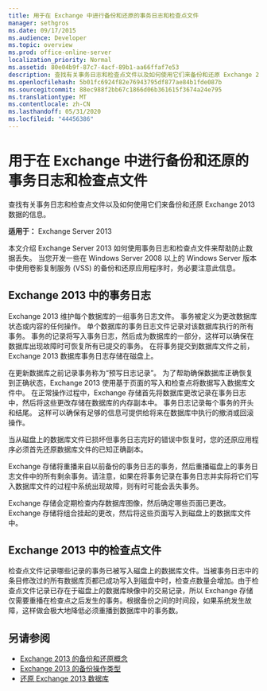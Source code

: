 ```yaml
---
title: 用于在 Exchange 中进行备份和还原的事务日志和检查点文件
manager: sethgros
ms.date: 09/17/2015
ms.audience: Developer
ms.topic: overview
ms.prod: office-online-server
localization_priority: Normal
ms.assetid: 80e04b9f-87c7-4acf-89b1-aa66ffaf7e53
description: 查找有关事务日志和检查点文件以及如何使用它们来备份和还原 Exchange 2013 数据的信息。
ms.openlocfilehash: 5b01fc6924f82e76943795df877ae84b1fde087b
ms.sourcegitcommit: 88ec988f2bb67c1866d06b361615f3674a24e795
ms.translationtype: MT
ms.contentlocale: zh-CN
ms.lasthandoff: 05/31/2020
ms.locfileid: "44456386"
---
```

# <a name="transaction-logs-and-checkpoint-files-for-backup-and-restore-in-exchange"></a>用于在 Exchange 中进行备份和还原的事务日志和检查点文件

查找有关事务日志和检查点文件以及如何使用它们来备份和还原 Exchange 2013 数据的信息。
  
**适用于：** Exchange Server 2013 
  
本文介绍 Exchange Server 2013 如何使用事务日志和检查点文件来帮助防止数据丢失。 当您开发一些在 Windows Server 2008 以上的 Windows Server 版本中使用卷影复制服务 (VSS) 的备份和还原应用程序时，务必要注意此信息。
  
## <a name="transaction-logs-in-exchange-2013"></a>Exchange 2013 中的事务日志

Exchange 2013 维护每个数据库的一组事务日志文件。 事务被定义为更改数据库状态或内容的任何操作。 单个数据库的事务日志文件记录对该数据库执行的所有事务。 事务的记录将写入事务日志，然后成为数据库的一部分，这样可以确保在数据库出现故障时可恢复所有已提交的事务。 在将事务提交到数据库文件之前，Exchange 2013 数据库事务日志存储在磁盘上。 
  
在更新数据库之前记录事务称为“预写日志记录”。 为了帮助确保数据库正确恢复到正确状态，Exchange 2013 使用基于页面的写入和检查点将数据写入数据库文件中。 在正常操作过程中，Exchange 存储首先将数据库更改记录在事务日志中，然后将这些更改存储在数据库的内存副本中。 事务日志记录每个事务的开头和结尾。 这样可以确保有足够的信息可提供给将来在数据库中执行的撤消或回滚操作。
  
当从磁盘上的数据库文件已损坏但事务日志完好的错误中恢复时，您的还原应用程序必须首先还原数据库文件的已知正确副本。
  
Exchange 存储将重播来自以前备份的事务日志的事务，然后重播磁盘上的事务日志文件中的所有剩余事务。请注意，如果在将事务记录在事务日志并实际将它们写入数据库文件的过程中系统出现故障，则有时可能会丢失事务。 
  
Exchange 存储会定期检查内存数据库图像，然后确定哪些页面已更改。Exchange 存储将组合挂起的更改，然后将这些页面写入到磁盘上的数据库文件中。
  
## <a name="checkpoint-files-in-exchange-2013"></a>Exchange 2013 中的检查点文件

检查点文件记录哪些记录的事务已被写入磁盘上的数据库文件。当被事务日志中的条目修改过的所有数据库页都已成功写入到磁盘中时，检查点数量会增加。由于检查点文件记录已存在于磁盘上的数据库映像中的交易记录，所以 Exchange 存储仅需要重播在检查点之后发生的事务。根据备份之间的时间段，如果系统发生故障，这样做会极大地降低必须重播到数据库中的事务数。
  
## <a name="see-also"></a>另请参阅

- [Exchange 2013 的备份和还原概念](backup-and-restore-concepts-for-exchange-2013.md)
- [Exchange 2013 的备份操作类型](types-of-backup-operations-for-exchange-2013.md)
- [还原 Exchange 2013 数据库](restoring-exchange-2013-databases.md)
    

